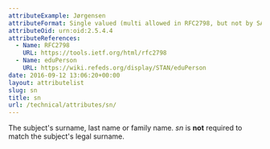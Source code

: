 ```yaml
--- 
attributeExample: Jørgensen
attributeFormat: Single valued (multi allowed in RFC2798, but not by SAFIRE)
attributeOid: urn:oid:2.5.4.4
attributeReferences: 
  - Name: RFC2798
    URL: https://tools.ietf.org/html/rfc2798
  - Name: eduPerson
    URL: https://wiki.refeds.org/display/STAN/eduPerson
date: 2016-09-12 13:06:20+00:00
layout: attributelist
slug: sn
title: sn
url: /technical/attributes/sn/
---
```


The subject's surname, last name or family name. _sn_ is **not** required to match the subject's legal surname.
